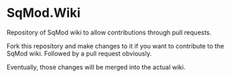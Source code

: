 # SqMod.Wiki

Repository of SqMod wiki to allow contributions through pull requests.

Fork this repository and make changes to it if you want to contribute to the SqMod wiki. Followed by a pull request obviously.

Eventually, those changes will be merged into the actual wiki.